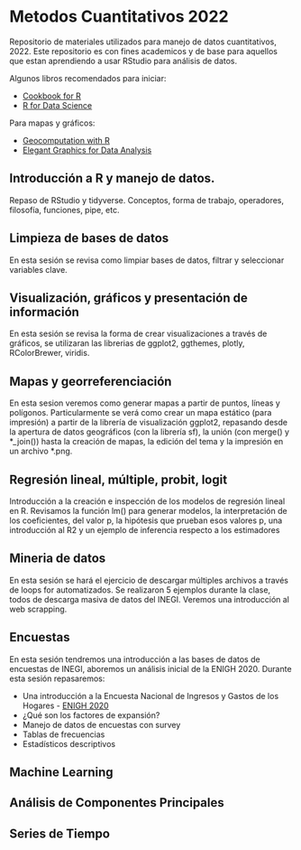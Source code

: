 # Metodos Cuantitativos 2022
Repositorio de materiales utilizados para manejo de datos cuantitativos, 2022. Este repositorio es con fines academicos y de base para aquellos que estan aprendiendo a usar RStudio para análisis de datos. 

Algunos libros recomendados para iniciar:

* [Cookbook for R](http://www.cookbook-r.com/)
* [R for Data Science](https://r4ds.had.co.nz/)

Para mapas y gráficos:

* [Geocomputation with R](https://geocompr.robinlovelace.net/index.html)
* [Elegant Graphics for Data Analysis](https://ggplot2-book.org/)

## Introducción a R y manejo de datos.
Repaso de RStudio y tidyverse. Conceptos, forma de trabajo, operadores, filosofía, funciones, pipe, etc. 

## Limpieza de bases de datos

En esta sesión se revisa como limpiar bases de datos, filtrar y seleccionar variables clave. 

## Visualización, gráficos y presentación de información

En esta sesión se revisa la forma de crear visualizaciones a través de gráficos, se utilizaran las librerias de ggplot2, ggthemes, plotly, RColorBrewer, viridis. 

## Mapas y georreferenciación

En esta sesion veremos como generar mapas a partir de puntos, líneas y polígonos. Particularmente se verá como crear un mapa estático (para impresión) a partir de la librería de visualización ggplot2, repasando desde la apertura de datos geográficos (con la librería sf), la unión (con merge() y *_join()) hasta la creación de mapas, la edición del tema y la impresión en un archivo *.png. 

## Regresión lineal, múltiple, probit, logit

Introducción a la creación e inspección de los modelos de regresión lineal en R. Revisamos la función lm() para generar modelos, la interpretación de los coeficientes, del valor p, la hipótesis que prueban esos valores p, una introducción al R2 y un ejemplo de inferencia respecto a los estimadores

## Mineria de datos

En esta sesión se hará el ejercicio de descargar múltiples archivos a través de loops for automatizados. Se realizaron 5 ejemplos durante la clase, todos de descarga masiva de datos del INEGI. Veremos una introducción al web scrapping. 

## Encuestas

En esta sesión tendremos una introducción a las bases de datos de encuestas de INEGI, aboremos un análisis inicial de la ENIGH 2020. Durante esta sesión repasaremos:

* Una introducción a la Encuesta Nacional de Ingresos y Gastos de los Hogares - [ENIGH 2020](https://www.inegi.org.mx/programas/enigh/nc/2020/)
* ¿Qué son los factores de expansión?
* Manejo de datos de encuestas con survey
* Tablas de frecuencias
* Estadísticos descriptivos

## Machine Learning

## Análisis de Componentes Principales

## Series de Tiempo
